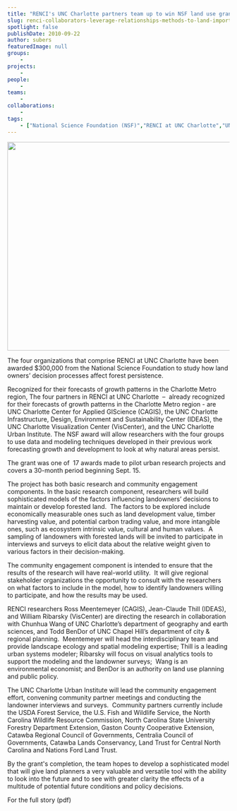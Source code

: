 ```yaml
---
title: "RENCI's UNC Charlotte partners team up to win NSF land use grant"
slug: renci-collaborators-leverage-relationships-methods-to-land-important-nsf-grant
spotlight: false
publishDate: 2010-09-22
author: subers
featuredImage: null
groups:
    - 
projects:
    - 
people:
    - 
teams: 
    - 
collaborations:
    - 
tags:
    - ["National Science Foundation (NSF)","RENCI at UNC Charlotte","UNC Charlotte Urban Institute"]
---
```

<p><a href="https://www.renci.org/wp-content/uploads/2010/09/Model-Diagram.jpeg"><img class="alignnone size-large wp-image-6335" title="Model Diagram" src="https://www.renci.org/wp-content/uploads/2010/09/Model-Diagram-630x473.jpg" alt="" width="630" height="473" /></a></p>
<p>The four organizations that comprise RENCI at UNC Charlotte have been awarded $300,000 from the National Science Foundation to study how land owners’ decision processes affect forest persistence.<!--more--></p>
<p>Recognized for their forecasts of growth patterns in the Charlotte Metro region, The four partners in RENCI at UNC Charlotte  –  already recognized for their forecasts of growth patterns in the Charlotte Metro region - are UNC Charlotte Center for Applied GIScience (CAGIS), the UNC Charlotte Infrastructure, Design, Environment and Sustainability Center (IDEAS), the UNC Charlotte Visualization Center (VisCenter), and the UNC Charlotte Urban Institute. The NSF award will allow researchers with the four groups to use data and modeling techniques developed in their previous work forecasting growth and development to look at why natural areas persist.</p>
<p>The grant was one of  17 awards made to pilot urban research projects and covers a 30-month period beginning Sept. 15.</p>
<p>The project has both basic research and community engagement components. In the basic research component, researchers will build sophisticated models of the factors influencing landowners’ decisions to maintain or develop forested land.  The factors to be explored include economically measurable ones such as land development value, timber harvesting value, and potential carbon trading value, and more intangible ones, such as ecosystem intrinsic value, cultural and human values.  A sampling of landowners with forested lands will be invited to participate in interviews and surveys to elicit data about the relative weight given to various factors in their decision-making.</p>
<p>The community engagement component is intended to ensure that the results of the research will have real-world utility.  It will give regional stakeholder organizations the opportunity to consult with the researchers on what factors to include in the model, how to identify landowners willing to participate, and how the results may be used.</p>
<p>RENCI researchers Ross Meentemeyer (CAGIS), Jean-Claude Thill (IDEAS), and William Ribarsky (VisCenter) are directing the research in collaboration with Chunhua Wang of UNC Charlotte’s department of geography and earth sciences, and Todd BenDor of UNC Chapel Hill’s department of city &amp; regional planning.  Meentemeyer will head the interdisciplinary team and provide landscape ecology and spatial modeling expertise; Thill is a leading urban systems modeler; Ribarsky will focus on visual analytics tools to support the modeling and the landowner surveys;  Wang is an environmental economist; and BenDor is an authority on land use planning and public policy.</p>
<p>The UNC Charlotte Urban Institute will lead the community engagement effort, convening community partner meetings and conducting the landowner interviews and surveys.  Community partners currently include the USDA Forest Service, the U.S. Fish and Wildlife Service, the North Carolina Wildlife Resource Commission, North Carolina State University Forestry Department Extension, Gaston County Cooperative Extension, Catawba Regional Council of Governments, Centralia Council of Governments, Catawba Lands Conservancy, Land Trust for Central North Carolina and Nations Ford Land Trust.</p>
<p>By the grant's completion, the team hopes to develop a sophisticated model that will give land planners a very valuable and versatile tool with the ability to look into the future and to see with greater clarity the effects of a multitude of potential future conditions and policy decisions.</p>
<p>For the full story (pdf)</p>

